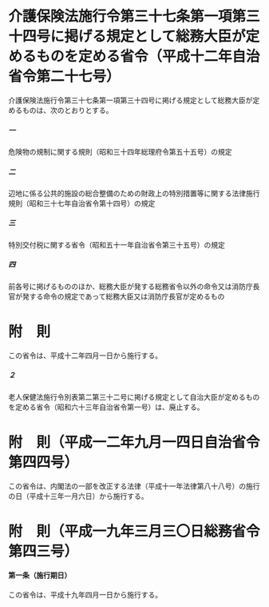 # 介護保険法施行令第三十七条第一項第三十四号に掲げる規定として総務大臣が定めるものを定める省令（平成十二年自治省令第二十七号）
介護保険法施行令第三十七条第一項第三十四号に掲げる規定として総務大臣が定めるものは、次のとおりとする。
##### 一
危険物の規制に関する規則（昭和三十四年総理府令第五十五号）の規定
##### 二
辺地に係る公共的施設の総合整備のための財政上の特別措置等に関する法律施行規則（昭和三十七年自治省令第十四号）の規定
##### 三
特別交付税に関する省令（昭和五十一年自治省令第三十五号）の規定
##### 四
前各号に掲げるもののほか、総務大臣が発する総務省令以外の命令又は消防庁長官が発する命令の規定であって総務大臣又は消防庁長官が定めるもの
# 附　則
この省令は、平成十二年四月一日から施行する。
##### ２
老人保健法施行令別表第二第三十二号に掲げる規定として自治大臣が定めるものを定める省令（昭和六十三年自治省令第一号）は、廃止する。
# 附　則（平成一二年九月一四日自治省令第四四号）
この省令は、内閣法の一部を改正する法律（平成十一年法律第八十八号）の施行の日（平成十三年一月六日）から施行する。
# 附　則（平成一九年三月三〇日総務省令第四三号）
#### 第一条（施行期日）
この省令は、平成十九年四月一日から施行する。

